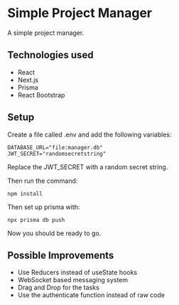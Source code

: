 # Simple Project Manager
A simple project manager.

## Technologies used
- React
- Next.js
- Prisma
- React Bootstrap

## Setup
Create a file called .env and add the following variables:
```
DATABASE_URL="file:manager.db"
JWT_SECRET="randomsecretstring"
```
Replace the JWT_SECRET with a random secret string.

Then run the command:
```
npm install
```

Then set up prisma with:
```
npx prisma db push
```
Now you should be ready to go.

## Possible Improvements
- Use Reducers instead of useState hooks
- WebSocket based messaging system
- Drag and Drop for the tasks
- Use the authenticate function instead of raw code